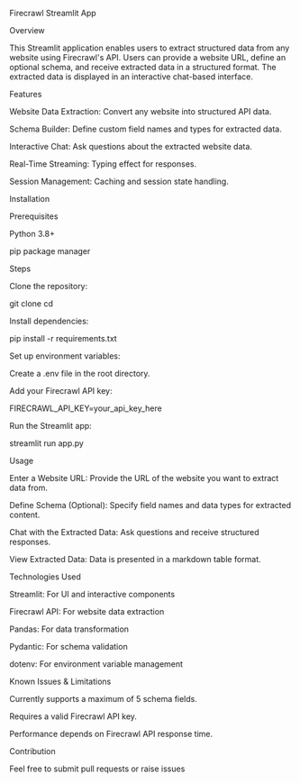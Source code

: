 Firecrawl Streamlit App

Overview

This Streamlit application enables users to extract structured data from any website using Firecrawl's API. Users can provide a website URL, define an optional schema, and receive extracted data in a structured format. The extracted data is displayed in an interactive chat-based interface.

Features

Website Data Extraction: Convert any website into structured API data.

Schema Builder: Define custom field names and types for extracted data.

Interactive Chat: Ask questions about the extracted website data.

Real-Time Streaming: Typing effect for responses.

Session Management: Caching and session state handling.

Installation

Prerequisites

Python 3.8+

pip package manager

Steps

Clone the repository:

git clone <repo-url>
cd <repo-directory>

Install dependencies:

pip install -r requirements.txt

Set up environment variables:

Create a .env file in the root directory.

Add your Firecrawl API key:

FIRECRAWL_API_KEY=your_api_key_here

Run the Streamlit app:

streamlit run app.py

Usage

Enter a Website URL: Provide the URL of the website you want to extract data from.

Define Schema (Optional): Specify field names and data types for extracted content.

Chat with the Extracted Data: Ask questions and receive structured responses.

View Extracted Data: Data is presented in a markdown table format.

Technologies Used

Streamlit: For UI and interactive components

Firecrawl API: For website data extraction

Pandas: For data transformation

Pydantic: For schema validation

dotenv: For environment variable management

Known Issues & Limitations

Currently supports a maximum of 5 schema fields.

Requires a valid Firecrawl API key.

Performance depends on Firecrawl API response time.

Contribution

Feel free to submit pull requests or raise issues
